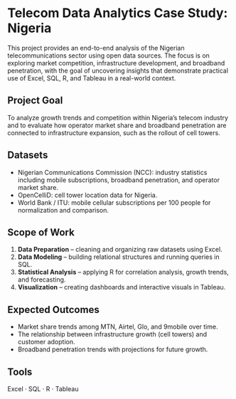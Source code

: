 # Telecom Data Analytics Case Study: Nigeria

This project provides an end-to-end analysis of the Nigerian telecommunications sector using open data sources. The focus is on exploring market competition, infrastructure development, and broadband penetration, with the goal of uncovering insights that demonstrate practical use of Excel, SQL, R, and Tableau in a real-world context.

## Project Goal
To analyze growth trends and competition within Nigeria’s telecom industry and to evaluate how operator market share and broadband penetration are connected to infrastructure expansion, such as the rollout of cell towers.

## Datasets
- Nigerian Communications Commission (NCC): industry statistics including mobile subscriptions, broadband penetration, and operator market share.  
- OpenCelliD: cell tower location data for Nigeria.  
- World Bank / ITU: mobile cellular subscriptions per 100 people for normalization and comparison.  

## Scope of Work
1. **Data Preparation** – cleaning and organizing raw datasets using Excel.  
2. **Data Modeling** – building relational structures and running queries in SQL.  
3. **Statistical Analysis** – applying R for correlation analysis, growth trends, and forecasting.  
4. **Visualization** – creating dashboards and interactive visuals in Tableau.  

## Expected Outcomes
- Market share trends among MTN, Airtel, Glo, and 9mobile over time.  
- The relationship between infrastructure growth (cell towers) and customer adoption.  
- Broadband penetration trends with projections for future growth.  

## Tools
Excel · SQL · R · Tableau
